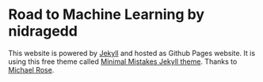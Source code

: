 # Road to Machine Learning by nidragedd

This website is powered by [Jekyll]() and hosted as Github Pages website.
It is using this free theme called [Minimal Mistakes Jekyll theme](https://github.com/mmistakes/minimal-mistakes). Thanks to [Michael Rose](https://mademistakes.com/).
